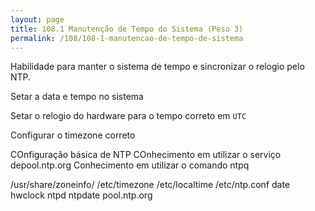 ```yaml
---
layout: page
title: 108.1 Manutenção de Tempo do Sistema (Peso 3)
permalink: /108/108-1-manutencao-de-tempo-de-sistema
---
```


Habilidade para manter o sistema de tempo e sincronizar o relogio pelo NTP.



Setar a data e tempo no sistema

Setar o relogio do hardware para o tempo correto em `UTC`

Configurar o timezone correto

COnfiguração básica de NTP
COnhecimento em utilizar o serviço  depool.ntp.org
Conhecimento em utilizar o comando ntpq

/usr/share/zoneinfo/
/etc/timezone
/etc/localtime
/etc/ntp.conf
date
hwclock
ntpd
ntpdate
pool.ntp.org